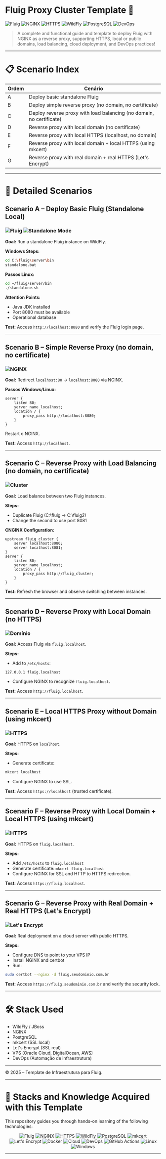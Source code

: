

# Fluig Proxy Cluster Template 🚀

![Fluig](https://img.shields.io/badge/Platform-Fluig-blue)
![NGINX](https://img.shields.io/badge/Proxy-NGINX-brightgreen)
![HTTPS](https://img.shields.io/badge/HTTPS-Settings-green)
![WildFly](https://img.shields.io/badge/Application-Server-WildFly-lightgrey)
![PostgreSQL](https://img.shields.io/badge/Database-PostgreSQL-blueviolet)
![DevOps](https://img.shields.io/badge/DevOps-Automation-critical)

> A complete and functional guide and template to deploy Fluig with NGINX as a reverse proxy, supporting HTTPS, local or public domains, load balancing, cloud deployment, and DevOps practices!

---

# 📋 Scenario Index

| Ordem | Cenário |
|------|---------|
| A | Deploy basic standalone Fluig |
| B | Deploy simple reverse proxy (no domain, no certificate) |
| C | Deploy reverse proxy with load balancing (no domain, no certificate) |
| D | Reverse proxy with local domain (no certificate) |
| E | Reverse proxy with local HTTPS (localhost, no domain) |
| F | Reverse proxy with local domain + local HTTPS (using mkcert) |
| G | Reverse proxy with real domain + real HTTPS (Let's Encrypt) |

---

# 📖 Detailed Scenarios

## Scenario A – Deploy Basic Fluig (Standalone Local)

### ![Fluig](https://img.shields.io/badge/Platform-Fluig-blue) ![Standalone Mode](https://img.shields.io/badge/Modo-Standalone-green)

**Goal:** Run a standalone Fluig instance on WildFly.

**Windows Steps:**
```bash
cd C:\fluig\server\bin
standalone.bat
```

**Passos Linux:**
```bash
cd ~/fluig/server/bin
./standalone.sh
```

**Attention Points:**
- Java JDK installed
- Port 8080 must be available
- Operational database

**Test:**
Access `http://localhost:8080` and verify the Fluig login page.

---

## Scenario B – Simple Reverse Proxy (no domain, no certificate)

### ![NGINX](https://img.shields.io/badge/Proxy-NGINX-brightgreen)

**Goal:** Redirect `localhost:80` → `localhost:8080` via NGINX.

**Passos Windows/Linux:**
```nginx
server {
    listen 80;
    server_name localhost;
    location / {
        proxy_pass http://localhost:8080;
    }
}
```
Restart o NGINX.

**Test:**
Access `http://localhost`.

---

## Scenario C – Reverse Proxy with Load Balancing (no domain, no certificate)

### ![Cluster](https://img.shields.io/badge/Cluster-2xFluig-blue)

**Goal:** Load balance between two Fluig instances.

**Steps:**
- Duplicate Fluig (C:\fluig → C:\fluig2)
- Change the second to use port 8081

**CNGINX Configuration:**
```nginx
upstream fluig_cluster {
    server localhost:8080;
    server localhost:8081;
}
server {
    listen 80;
    server_name localhost;
    location / {
        proxy_pass http://fluig_cluster;
    }
}
```

**Test:**
Refresh the browser and observe switching between instances.

---

## Scenario D – Reverse Proxy with Local Domain (no HTTPS)

### ![Domínio](https://img.shields.io/badge/Domínio-fluig.localhost-blue)

**Goal:** Access Fluig via `fluig.localhost`.

**Steps:**
- Add to `/etc/hosts`:
```
127.0.0.1 fluig.localhost
```
- Configure NGINX to recognize `fluig.localhost`.

**Test:**
Access `http://fluig.localhost`.

---

## Scenario E – Local HTTPS Proxy without Domain (using mkcert)

### ![HTTPS](https://img.shields.io/badge/HTTPS-local-yellow)

**Goal:** HTTPS on `localhost`.

**Steps:**
- Generate certificate:
```bash
mkcert localhost
```
- Configure NGINX to use SSL.

**Test:**
Access `https://localhost` (trusted certificate).

---

## Scenario F – Reverse Proxy with Local Domain + Local HTTPS (using mkcert)

### ![HTTPS](https://img.shields.io/badge/HTTPS-local-green)

**Goal:** HTTPS on `fluig.localhost`.

**Steps:**
- Add `/etc/hosts` to `fluig.localhost`
- Generate certificate: `mkcert fluig.localhost`
- Configure NGINX for SSL and HTTP to HTTPS redirection.

**Test:**
Access `https://fluig.localhost`.

---

## Scenario G – Reverse Proxy with Real Domain + Real HTTPS (Let's Encrypt)

### ![Let's Encrypt](https://img.shields.io/badge/SSL-Let's%20Encrypt-success)

**Goal:** Real deployment on a cloud server with public HTTPS.

**Steps:**
- Configure DNS to point to your VPS IP
- Install NGINX and certbot
- Run:
```bash
sudo certbot --nginx -d fluig.seudominio.com.br
```

**Test:**
Access `https://fluig.seudominio.com.br` and verify the security lock.

---

# 🛠️ Stack Used

- WildFly / JBoss
- NGINX
- PostgreSQL
- mkcert (SSL local)
- Let's Encrypt (SSL real)
- VPS (Oracle Cloud, DigitalOcean, AWS)
- DevOps (Automação de infraestrutura)

---

© 2025 – Template de Infraestrutura para Fluig.


---

# 🎯 Stacks and Knowledge Acquired with this Template

This repository guides you through hands-on learning of the following technologies:

<div align="center">

![Fluig](https://img.shields.io/badge/Plataforma-Fluig-blue)
![NGINX](https://img.shields.io/badge/Proxy-Reverso-brightgreen)
![HTTPS](https://img.shields.io/badge/HTTPS-Configuração-green)
![WildFly](https://img.shields.io/badge/Servidor-WildFly-lightgrey)
![PostgreSQL](https://img.shields.io/badge/Database-PostgreSQL-blueviolet)
![mkcert](https://img.shields.io/badge/Certificados-Locais-yellow)
![Let's Encrypt](https://img.shields.io/badge/SSL-Público-success)
![Docker](https://img.shields.io/badge/Contêinerização-Docker-informational)
![Cloud](https://img.shields.io/badge/Cloud-Deploy-lightblue)
![DevOps](https://img.shields.io/badge/DevOps-Integração_e_Entrega_contínua-critical)
![GitHub Actions](https://img.shields.io/badge/CI/CD-GitHub_Actions-blue)
![Linux](https://img.shields.io/badge/Sistema-Linux-important)
![Windows](https://img.shields.io/badge/Sistema-Windows-brightgreen)

</div>

---

